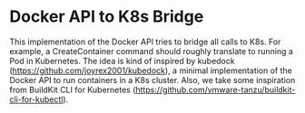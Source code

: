 # Docker API to K8s Bridge

This implementation of the Docker API tries to bridge all calls to K8s. For example, a CreateContainer command should roughly translate to
running a Pod in Kubernetes. The idea is kind of inspired by kubedock (https://github.com/joyrex2001/kubedock), a minimal implementation of
the Docker API to run containers in a K8s cluster. Also, we take some inspiration from BuildKit CLI for
Kubernetes (https://github.com/vmware-tanzu/buildkit-cli-for-kubectl).

